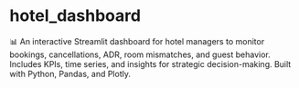 # hotel_dashboard
📊 An interactive Streamlit dashboard for hotel managers to monitor bookings, cancellations, ADR, room mismatches, and guest behavior. Includes KPIs, time series, and insights for strategic decision-making. Built with Python, Pandas, and Plotly.
